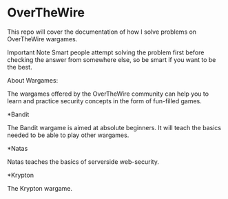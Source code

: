 # OverTheWire

This repo will cover the documentation of how I solve problems on OverTheWire wargames.

Important Note Smart people attempt solving the problem first before checking the answer from somewhere else, so be smart if you want to be the best. 

About Wargames:

The wargames offered by the OverTheWire community can help you to learn and practice security concepts in the form of fun-filled games.

*Bandit

The Bandit wargame is aimed at absolute beginners. It will teach the basics needed to be able to play other wargames.

*Natas

Natas teaches the basics of serverside web-security.


*Krypton

The Krypton wargame.
